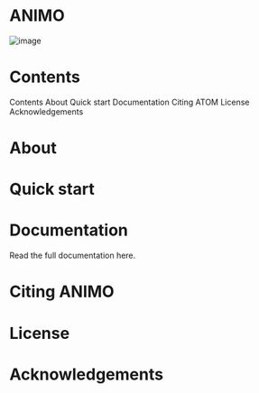 # ANIMO
![image](https://github.com/user-attachments/assets/bdab0a09-21f5-42fd-bddd-1af01b45d982)
# Contents
  Contents
  About
  Quick start
  Documentation
  Citing ATOM
  License
  Acknowledgements
  
# About

# Quick start

# Documentation
  Read the full documentation here.

# Citing ANIMO

# License

# Acknowledgements

